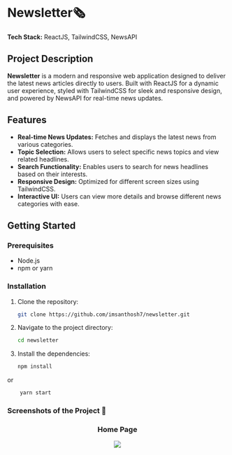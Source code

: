 # Newsletter🗞️

**Tech Stack:** ReactJS, TailwindCSS, NewsAPI

## Project Description

**Newsletter** is a modern and responsive web application designed to deliver the latest news articles directly to users. Built with ReactJS for a dynamic user experience, styled with TailwindCSS for sleek and responsive design, and powered by NewsAPI for real-time news updates.

## Features

- **Real-time News Updates:** Fetches and displays the latest news from various categories.
- **Topic Selection:** Allows users to select specific news topics and view related headlines.
- **Search Functionality:** Enables users to search for news headlines based on their interests.
- **Responsive Design:** Optimized for different screen sizes using TailwindCSS.
- **Interactive UI:** Users can view more details and browse different news categories with ease.

## Getting Started

### Prerequisites

- Node.js
- npm or yarn

### Installation

1. Clone the repository:
   ```bash
   git clone https://github.com/imsanthosh7/newsletter.git

2. Navigate to the project directory:
   ```bash
   cd newsletter

3. Install the dependencies:
   ```bash
   npm install
  or
 ```bash
     yarn start
   ```

<h3>Screenshots of the Project 📸</h3>
<h3 align='center'>Home Page</h3>
<div align='center'>
<img src='https://github.com/user-attachments/assets/4ca8393d-2909-48ec-9765-7a437916dabb'/>
</div>



   





